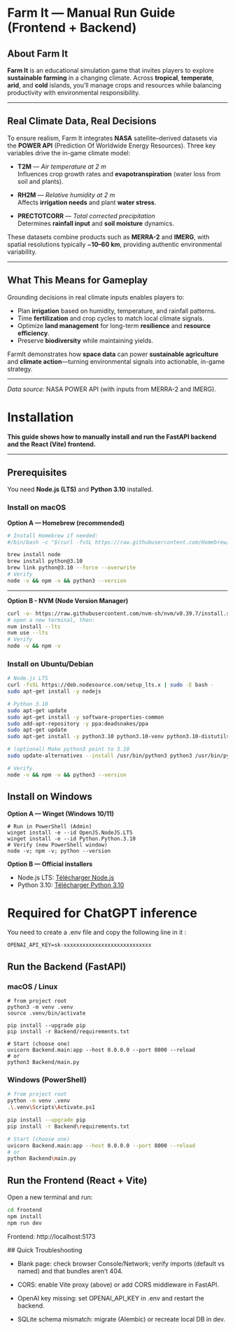 # Farm It — Manual Run Guide (Frontend + Backend)

## About Farm It

**Farm It** is an educational simulation game that invites players to explore **sustainable farming** in a changing climate. Across **tropical**, **temperate**, **arid**, and **cold** islands, you’ll manage crops and resources while balancing productivity with environmental responsibility.

---

## Real Climate Data, Real Decisions

To ensure realism, Farm It integrates **NASA** satellite–derived datasets via the **POWER API** (Prediction Of Worldwide Energy Resources). Three key variables drive the in-game climate model:

- **T2M** — *Air temperature at 2 m*  
  Influences crop growth rates and **evapotranspiration** (water loss from soil and plants).

- **RH2M** — *Relative humidity at 2 m*  
  Affects **irrigation needs** and plant **water stress**.

- **PRECTOTCORR** — *Total corrected precipitation*  
  Determines **rainfall input** and **soil moisture** dynamics.

These datasets combine products such as **MERRA-2** and **IMERG**, with spatial resolutions typically ~**10–60 km**, providing authentic environmental variability.

---

## What This Means for Gameplay

Grounding decisions in real climate inputs enables players to:

- Plan **irrigation** based on humidity, temperature, and rainfall patterns.  
- Time **fertilization** and crop cycles to match local climate signals.  
- Optimize **land management** for long-term **resilience** and **resource efficiency**.  
- Preserve **biodiversity** while maintaining yields.

FarmIt demonstrates how **space data** can power **sustainable agriculture** and **climate action**—turning environmental signals into actionable, in-game strategy.

---

*Data source:* NASA POWER API (with inputs from MERRA-2 and IMERG).

# Installation

**This guide shows how to **manually** install and run the **FastAPI backend** and the **React (Vite) frontend**.**

---

## Prerequisites
You need **Node.js (LTS)** and **Python 3.10** installed.

### Install on macOS

**Option A — Homebrew (recommended)**
```bash
# Install Homebrew if needed:
#/bin/bash -c "$(curl -fsSL https://raw.githubusercontent.com/Homebrew/install/HEAD/install.sh)"

brew install node
brew install python@3.10
brew link python@3.10 --force --overwrite
# Verify
node -v && npm -v && python3 --version
```
---

**Option B - NVM (Node Version Manager)**
```bash
curl -o- https://raw.githubusercontent.com/nvm-sh/nvm/v0.39.7/install.sh | bash
# open a new terminal, then:
nvm install --lts
nvm use --lts
# Verify
node -v && npm -v
```

### Install on Ubuntu/Debian

```bash
# Node.js LTS
curl -fsSL https://deb.nodesource.com/setup_lts.x | sudo -E bash -
sudo apt-get install -y nodejs

# Python 3.10
sudo apt-get update
sudo apt-get install -y software-properties-common
sudo add-apt-repository -y ppa:deadsnakes/ppa
sudo apt-get update
sudo apt-get install -y python3.10 python3.10-venv python3.10-distutils

# (optional) Make python3 point to 3.10
sudo update-alternatives --install /usr/bin/python3 python3 /usr/bin/python3.10 2

# Verify
node -v && npm -v && python3 --version
```

## Install on Windows

**Option A — Winget (Windows 10/11)**
```
# Run in PowerShell (Admin)
winget install -e --id OpenJS.NodeJS.LTS
winget install -e --id Python.Python.3.10
# Verify (new PowerShell window)
node -v; npm -v; python --version
```

**Option B — Official installers**
* Node.js LTS: [Télécharger Node.js](https://nodejs.org/en/download)
* Python 3.10: [Télécharger Python 3.10](https://www.python.org/downloads/release/python-3100/)

# Required for ChatGPT inference

You need to create a .env file and copy the following line in it :
```
OPENAI_API_KEY=sk-xxxxxxxxxxxxxxxxxxxxxxxxxxxx
```

## Run the Backend (FastAPI)

### macOS / Linux

```
# from project root
python3 -m venv .venv
source .venv/bin/activate

pip install --upgrade pip
pip install -r Backend/requirements.txt

# Start (choose one)
uvicorn Backend.main:app --host 0.0.0.0 --port 8000 --reload
# or
python3 Backend/main.py
```

### Windows (PowerShell)

```bash
# from project root
python -m venv .venv
.\.venv\Scripts\Activate.ps1

pip install --upgrade pip
pip install -r Backend\requirements.txt

# Start (choose one)
uvicorn Backend.main:app --host 0.0.0.0 --port 8000 --reload
# or
python Backend\main.py
```

## Run the Frontend (React + Vite)

Open a new terminal and run:
```bash
cd frontend
npm install
npm run dev
```
Frontend: http://localhost:5173

## Quick Troubleshooting

* Blank page: check browser Console/Network; verify imports (default vs named) and that bundles aren’t 404.

* CORS: enable Vite proxy (above) or add CORS middleware in FastAPI.

* OpenAI key missing: set OPENAI_API_KEY in .env and restart the backend.

* SQLite schema mismatch: migrate (Alembic) or recreate local DB in dev.